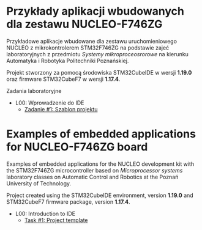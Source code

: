 # Przykłady aplikacji wbudowanych dla zestawu NUCLEO-F746ZG

Przykładowe aplikacje wbudowane dla zestawu uruchomieniowego NUCLEO z mikrokontrolerem STM32F746ZG na podstawie zajeć laboratoryjnych z przedmiotu *Systemy mikroproceosrorowe* na kierunku Automatyka i Robotyka Politechniki Poznańskiej.

Projekt stworzony za pomocą środowiska STM32CubeIDE w wersji **1.19.0** oraz firmware STM32CubeF7 w wersji **1.17.4**.

Zadania laboratoryjne
- L00: Wprowadzenie do IDE
  - [Zadanie #1: Szablon projektu](https://github.com/adrianwojcikpp/NUCLEO-F746ZG-Examples-ver-2025-26/tree/462886fada69df4fbc8d2661fbe2b203d966a958/L00_Example)

# Examples of embedded applications for NUCLEO-F746ZG board

Examples of embedded applications for the NUCLEO development kit with the STM32F746ZG microcontroller based on *Microprocessor systems* laboratory classes on Automatic Control and Robotics at the Poznań University of Technology.

Project created using the STM32CubeIDE environment, version **1.19.0** and STM32CubeF7 firmware package, version **1.17.4**.

- L00: Introduction to IDE
  - [Task #1: Project template](https://github.com/adrianwojcikpp/NUCLEO-F746ZG-Examples-ver-2025-26/tree/462886fada69df4fbc8d2661fbe2b203d966a958/L00_Example)

